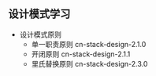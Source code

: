## 设计模式学习
- 设计模式原则
    - 单一职责原则 cn-stack-design-2.1.0
    - 开闭原则 cn-stack-design-2.1.1
    - 里氏替换原则 cn-stack-design-2.3.0